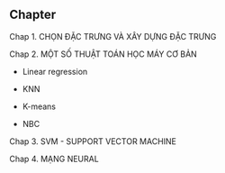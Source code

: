 ## Chapter
Chap 1. CHỌN ĐẶC TRƯNG VÀ XÂY DỰNG ĐẶC TRƯNG

Chap 2. MỘT SỐ THUẬT TOÁN HỌC MÁY CƠ BẢN

* Linear regression

* KNN

* K-means

* NBC

Chap 3. SVM - SUPPORT VECTOR MACHINE

Chap 4. MẠNG NEURAL
